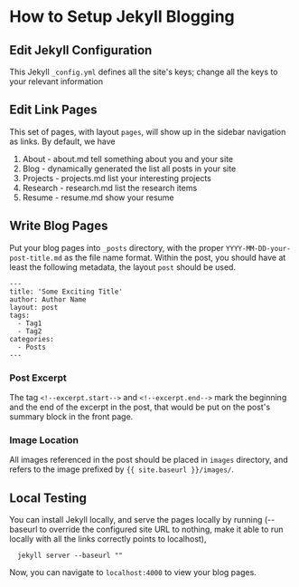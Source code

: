 # How to Setup Jekyll Blogging

## Edit Jekyll Configuration
This Jekyll `_config.yml` defines all the site's keys; change all the keys to your relevant information

## Edit Link Pages
This set of pages, with layout `pages`, will show up in the sidebar navigation as links. By default, we have
  1. About - about.md tell something about you and your site
  2. Blog - dynamically generated the list all posts in your site
  3. Projects - projects.md list your interesting projects
  4. Research - research.md list the research items
  5. Resume - resume.md show your resume

## Write Blog Pages
Put your blog pages into `_posts` directory, with the proper `YYYY-MM-DD-your-post-title.md` as the file name format. Within the post, you should have at least the following metadata, the layout `post` should be used.

```
---
title: 'Some Exciting Title'
author: Author Name
layout: post
tags:
  - Tag1
  - Tag2
categories:
  - Posts
---
```

### Post Excerpt
The tag `<!--excerpt.start-->` and `<!--excerpt.end-->` mark the beginning and the end of the excerpt in the post, that would be put on the post's summary block in the front page.

### Image Location
All images referenced in the post should be placed in `images` directory, and refers to the image prefixed by `{{ site.baseurl }}/images/`.

## Local Testing
You can install Jekyll locally, and serve the pages locally by running (--baseurl to override the configured site URL to nothing, make it able to run locally with all the links correctly points to localhost),

```
  jekyll server --baseurl ""
```

Now, you can navigate to `localhost:4000` to view your blog pages.
